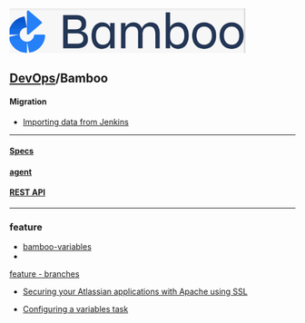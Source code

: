 [![](./resource/Bamboo.PNG)](https://www.atlassian.com/software/bamboo)
## [DevOps]/Bamboo

#### Migration

- [Importing data from Jenkins](https://confluence.atlassian.com/bamboo/importing-data-from-jenkins-317949257.html)



---
#### [Specs](./Specs/specs.md)
#### [agent](./Bamboo-agent/agent.md)
#### [REST API](https://docs.atlassian.com/atlassian-bamboo/REST/8.2.5/)

---
###  feature

- [bamboo-variables](https://confluence.atlassian.com/bamboo/bamboo-variables-289277087.html)
- 
[feature - branches](https://confluence.atlassian.com/bamboo/using-plan-branches-289276872.html)
- [Securing your Atlassian applications with Apache using SSL](https://confluence.atlassian.com/kb/securing-your-atlassian-applications-with-apache-using-ssl-838284349.html)

- [Configuring a variables task](https://confluencatlassian.com/bamboconfiguring-a-variables-task-687213475.html)





[DevOps]: <../../README.md>
[agent]: (./EKS/eks.md)